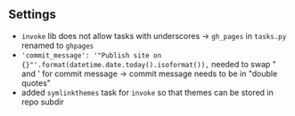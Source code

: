 ## Settings
* `invoke` lib does not allow tasks with underscores -> `gh_pages` in `tasks.py` renamed to `ghpages`  
* `'commit_message': '"Publish site on {}"'.format(datetime.date.today().isoformat()),` needed to swap " and ' for commit message -> commit message needs to be in "double quotes"
* added `symlinkthemes` task for `invoke` so that themes can be stored in repo subdir